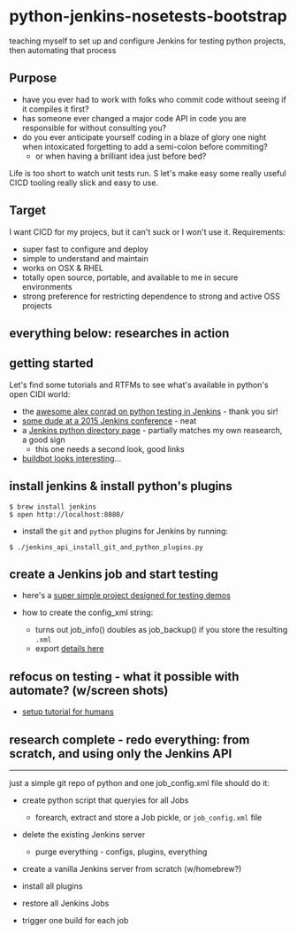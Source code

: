 # python-jenkins-nosetests-bootstrap
teaching myself to set up and configure Jenkins for testing python projects, then automating that process


Purpose
-------

* have you ever had to work with folks who commit code without seeing if it compiles it first?
* has someone ever changed a major code API in code you are responsible for without consulting you?
* do you ever anticipate yourself coding in a blaze of glory one night when intoxicated forgetting to add a semi-colon before commiting?
  * or when having a brilliant idea just before bed?

Life is too short to watch unit tests run. S let's make easy some really useful CICD tooling really slick and easy to use.


Target
------

I want CICD for my projecs, but it can't suck or I won't use it. Requirements:

* super fast to configure and deploy
* simple to understand and maintain
* works on OSX & RHEL
* totally open source, portable, and available to me in secure environments
* strong preference for restricting dependence to strong and active OSS projects





## everything below: researches in action





getting started
---------------

Let's find some tutorials and RTFMs to see what's available in python's
open CIDI world:

* the [awesome alex conrad on python testing in Jenkins](http://www.alexconrad.org/2011/10/jenkins-and-python.html?m=1) - thank you sir!
* [some dude at a 2015 Jenkins conference](https://www.cloudbees.com/jenkins/juc-2015/presentations/JUC-2015-Europe-Orchestrating-Your-Bhattacharya.pdf) - neat
* a [Jenkins python directory page](https://wiki.jenkins-ci.org/display/JENKINS/Python+Projects) - partially matches my own reasearch, a good sign
  * this one needs a second look, good links
* [buildbot looks interesting](http://docs.buildbot.net/current/tutorial/firstrun.html)...


install jenkins & install python's plugins
---------------------------------------------

```
$ brew install jenkins
$ open http://localhost:8080/
```

* install the `git` and `python` plugins for Jenkins by running:

```
$ ./jenkins_api_install_git_and_python_plugins.py
```

create a Jenkins job and start testing
---------------------------------------

* here's a [super simple project designed for testing demos](https://github.com/devinshields/testable_python_project)

* how to create the config_xml string:
  * turns out job_info() doubles as job_backup() if you store the resulting `.xml`
  * export [details here](https://www.sghill.net/how-do-i-backup-jenkins-jobs.html)


refocus on testing - what it possible with automate? (w/screen shots)
---------------------------------------------------------------

* [setup tutorial for humans](http://www.alexconrad.org/2011/10/jenkins-and-python.html?m=1)



## research complete - redo everything: from scratch, and using only the Jenkins API
-------------------------------------------------------------------------------------

just a simple git repo of python and one job_config.xml file should do it:

* create python script that queryies for all Jobs
  * forearch, extract and store a Job pickle, or `job_config.xml` file

* delete the existing Jenkins server
  * purge everything - configs, plugins, everything

* create a vanilla Jenkins server from scratch (w/homebrew?)

* install all plugins

* restore all Jenkins Jobs

* trigger one build for each job

